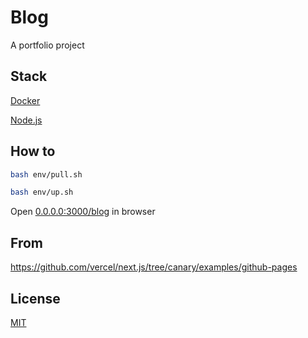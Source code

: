 # Blog

A portfolio project

## Stack

[Docker](http://docker.com)

[Node.js](https://nodejs.org)

## How to

```sh
bash env/pull.sh 

bash env/up.sh 
```

Open [0.0.0.0:3000/blog](http://0.0.0.0:3000/blog) in browser

## From

https://github.com/vercel/next.js/tree/canary/examples/github-pages

## License

[MIT](./LICENSE)
